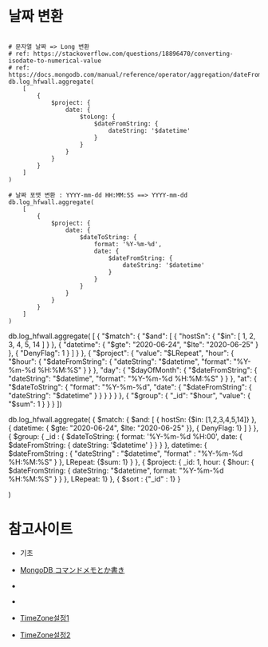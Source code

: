 # 날짜 변환
```

# 문자열 날짜 => Long 변환
# ref: https://stackoverflow.com/questions/18896470/converting-isodate-to-numerical-value
# ref: https://docs.mongodb.com/manual/reference/operator/aggregation/dateFromString/
db.log_hfwall.aggregate(
    [
        {
            $project: {
                date: {
                    $toLong: {
                        $dateFromString: {
                            dateString: '$datetime'
                        }
                    }
                }
            }
        }
    ]
)

# 날짜 포맷 변환 : YYYY-mm-dd HH:MM:SS ==> YYYY-mm-dd
db.log_hfwall.aggregate(
    [
        {
            $project: {
                date: {
                    $dateToString: {
                        format: '%Y-%m-%d',
                        date: {
                            $dateFromString: {
                                dateString: '$datetime'
                            }
                        }
                    }
                }
            }
        }
    ]
)

```

db.log_hfwall.aggregate(
[
   {
      "$match": {
         "$and": [
            {
               "hostSn": {
                  "$in": [
                     1,
                     2,
                     3,
                     4,
                     5,
                     14
                  ]
               }
            },
            {
               "datetime": {
                  "$gte": "2020-06-24",
                  "$lte": "2020-06-25"
               }
            },
            {
               "DenyFlag": 1
            }
         ]
      }
   },
   {
    "$project": {
         "value": "$LRepeat",
         "hour": {
            "$hour": {
               "$dateFromString": {
                  "dateString": "$datetime",
                  "format": "%Y-%m-%d %H:%M:%S"
               }
            }
         },
         "day": {
            "$dayOfMonth": {
               "$dateFromString": {
                  "dateString": "$datetime",
                  "format": "%Y-%m-%d %H:%M:%S"
               }
            }
         },
         "at": {
            "$dateToString": {
               "format": "%Y-%m-%d",
               "date": {
                  "$dateFromString": {
                     "dateString": "$datetime"
                  }
               }
            }
         }
      }
   },
   {
      "$group": {
         "_id": "$hour",
         "value": {
            "$sum": 1
         }
      }
   }
])




db.log_hfwall.aggregate(
   {
      $match: {
         $and: [
            { hostSn: {$in: [1,2,3,4,5,14]} },
            { datetime: { $gte: "2020-06-24", $lte: "2020-06-25" }},
            { DenyFlag: 1}
         ]
      }
   },
        {
            $group: {
                _id : {
                    $dateToString: {
                        format: '%Y-%m-%d %H:00',
                        date: {
                            $dateFromString: {
                                dateString: '$datetime'
                            }
                        }
                    }
                },
                datetime: { 
                    $dateFromString : {
                       "dateString" : "$datetime",
                       "format" : "%Y-%m-%d %H:%M:%S" }
                },
                LRepeat: {$sum: 1}
            }
        },
        {
            $project: { _id: 1, 
                hour: {
                    $hour: {
                       $dateFromString: {
                          dateString: "$datetime",
                          format: "%Y-%m-%d %H:%M:%S"
                       }
                    }
                },
                LRepeat: 1}
        },
        {
            $sort : {"_id" : 1}
        }
 
)
        





# 참고사이트
* 기초
- [MongoDB コマンドメモとか書き](https://qiita.com/svjunic/items/285e9cf20169d70aa1fa)
- [](https://stackoverflow.com/questions/18896470/converting-isodate-to-numerical-value)
- [](https://docs.mongodb.com/manual/reference/operator/aggregation/dateFromString/)

- [TimeZone설정1](https://github.com/spring-projects/spring-data-mongodb/blob/master/spring-data-mongodb/src/test/java/org/springframework/data/mongodb/core/aggregation/ProjectionOperationUnitTests.java)
- [TimeZone설정2](https://stackoverflow.com/questions/34914737/mongodb-aggregate-convert-date-to-another-timezone)

